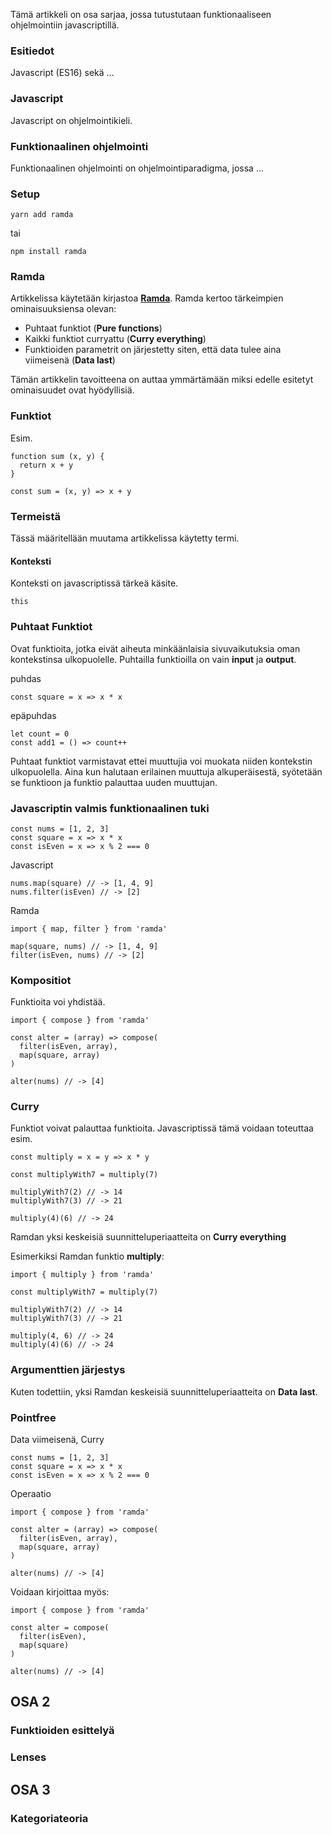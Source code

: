 
Tämä artikkeli on osa sarjaa, jossa tutustutaan funktionaaliseen ohjelmointiin javascriptillä. 

### Esitiedot

Javascript (ES16) sekä ...

### Javascript

Javascript on ohjelmointikieli.

### Funktionaalinen ohjelmointi

Funktionaalinen ohjelmointi on ohjelmointiparadigma, jossa ... 

### Setup

```
yarn add ramda
```
tai
```
npm install ramda
```

### Ramda

Artikkelissa käytetään kirjastoa [**Ramda**](https://ramdajs.com/). Ramda kertoo tärkeimpien ominaisuuksiensa olevan:
- Puhtaat funktiot (**Pure functions**)
- Kaikki funktiot curryattu (**Curry everything**)
- Funktioiden parametrit on järjestetty siten, että data tulee aina viimeisenä (**Data last**)

Tämän artikkelin tavoitteena on auttaa ymmärtämään miksi edelle esitetyt ominaisuudet ovat hyödyllisiä. 

### Funktiot

Esim.
```
function sum (x, y) {
  return x + y
}

const sum = (x, y) => x + y
```

### Termeistä

Tässä määritellään muutama artikkelissa käytetty termi. 

#### Konteksti

Konteksti on javascriptissä tärkeä käsite. 
```
this
```

### Puhtaat Funktiot

Ovat funktioita, jotka eivät aiheuta minkäänlaisia sivuvaikutuksia oman kontekstinsa ulkopuolelle. Puhtailla funktioilla on vain **input** ja **output**.

puhdas
```
const square = x => x * x
```
epäpuhdas
```
let count = 0
const add1 = () => count++
```
Puhtaat funktiot varmistavat ettei muuttujia voi muokata niiden kontekstin ulkopuolella. Aina kun halutaan erilainen muuttuja alkuperäisestä, syötetään se funktioon ja funktio palauttaa uuden muuttujan.

### Javascriptin valmis funktionaalinen tuki
```
const nums = [1, 2, 3]
const square = x => x * x
const isEven = x => x % 2 === 0
```
Javascript
```
nums.map(square) // -> [1, 4, 9]
nums.filter(isEven) // -> [2]
```

Ramda
```
import { map, filter } from 'ramda'

map(square, nums) // -> [1, 4, 9]
filter(isEven, nums) // -> [2]
```
### Kompositiot

Funktioita voi yhdistää.

```
import { compose } from 'ramda'

const alter = (array) => compose(
  filter(isEven, array),
  map(square, array)
) 

alter(nums) // -> [4]
```

### Curry

Funktiot voivat palauttaa funktioita.
Javascriptissä tämä voidaan toteuttaa esim. 
```
const multiply = x = y => x * y

const multiplyWith7 = multiply(7)

multiplyWith7(2) // -> 14
multiplyWith7(3) // -> 21

multiply(4)(6) // -> 24
```

Ramdan yksi keskeisiä suunnitteluperiaatteita on **Curry everything**

Esimerkiksi Ramdan funktio **multiply**:
```
import { multiply } from 'ramda'

const multiplyWith7 = multiply(7)

multiplyWith7(2) // -> 14
multiplyWith7(3) // -> 21

multiply(4, 6) // -> 24
multiply(4)(6) // -> 24
```

### Argumenttien järjestys

Kuten todettiin, yksi Ramdan keskeisiä suunnitteluperiaatteita on **Data last**.
 
### Pointfree

Data viimeisenä, Curry

```
const nums = [1, 2, 3]
const square = x => x * x
const isEven = x => x % 2 === 0
```

Operaatio
```
import { compose } from 'ramda'

const alter = (array) => compose(
  filter(isEven, array),
  map(square, array)
) 

alter(nums) // -> [4]
```

Voidaan kirjoittaa myös:
```
import { compose } from 'ramda'

const alter = compose(
  filter(isEven),
  map(square)
) 

alter(nums) // -> [4]
```

## OSA 2
### Funktioiden esittelyä

### Lenses


## OSA 3
### Kategoriateoria
